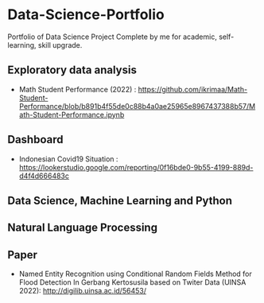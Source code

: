 # Data-Science-Portfolio
Portfolio of Data Science Project Complete by me for academic, self-learning, skill upgrade.

## Exploratory data analysis
*  Math Student Performance (2022) : https://github.com/ikrimaa/Math-Student-Performance/blob/b891b4f55de0c88b4a0ae25965e8967437388b57/Math-Student-Performance.ipynb

## Dashboard
* Indonesian Covid19 Situation : https://lookerstudio.google.com/reporting/0f16bde0-9b55-4199-889d-d4f4d666483c

## Data Science, Machine Learning and Python
## Natural Language Processing
## Paper
* Named Entity Recognition using Conditional Random Fields Method for Flood Detection In Gerbang Kertosusila based on Twiter Data (UINSA 2022): http://digilib.uinsa.ac.id/56453/

